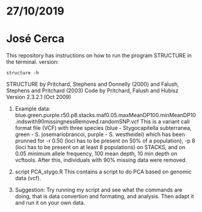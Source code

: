 # 27/10/2019
# José Cerca

This repository has instructions on how to run the program STRUCTURE in the terminal.
version:

```
structure -h
```

STRUCTURE by Pritchard, Stephens and Donnelly (2000)
     and Falush, Stephens and Pritchard (2003)
       Code by Pritchard, Falush and Hubisz
             Version 2.3.2.1 (Oct 2009)


1. Example data:
blue.green.purple.r50.p8.stacks.maf0.05.maxMeanDP100.minMeanDP10.indswith90missingnessRemoved.randomSNP.vcf
This is a variant call format file (VCF) with three species (blue - Stygocapitella subterranea, green - S. josemariobrancoi, purple - S. westheidei) which has been prunned for -r 0.50 (loci has to be present on 50% of a population), -p 8 (loci has to be present on at least 8 populations) on STACKS, and on 0.05 minimum allele frequency, 100 mean depth, 10 min depth on vcftools. After this, individuals with 90% missing data were removed.

2. script
PCA_stygo.R
This contains a script to do PCA based on genomic data (vcf).

3. Suggestion:
Try running my script and see what the commands are doing, that is data convertion and formating, and analysis. 
Then adapt it and run it on your own data.
